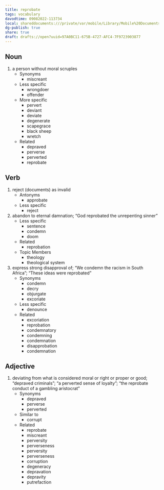 ```yaml
---
title: reprobate
tags: vocabulary
davodtime: 09082022-113734
local: shareddocuments:///private/var/mobile/Library/Mobile%20Documents/iCloud~md~obsidian/Documents/OBSHIDDIAN/drafts/97A0BC11-675B-4727-AFC4-7F9723903877.md
dg-publish: true
share: true
draft: drafts://open?uuid=97A0BC11-675B-4727-AFC4-7F9723903877
---
```



## Noun

1. a person without moral scruples
	- Synonyms
		- miscreant
	- Less specific
		- wrongdoer
		- offender
	- More specific
		- pervert
		- deviant
		- deviate
		- degenerate
		- scapegrace
		- black sheep
		- wretch
	- Related
		- depraved
		- perverse
		- perverted
		- reprobate

## Verb

1. reject (documents) as invalid
	- Antonyms
		- approbate
	- Less specific
		- reject
2. abandon to eternal damnation; “God reprobated the unrepenting sinner”
	- Less specific
		- sentence
		- condemn
		- doom
	- Related
		- reprobation
	- Topic Members
		- theology
		- theological system
3. express strong disapproval of; “We condemn the racism in South Africa”; “These ideas were reprobated”
	- Synonyms
		- condemn
		- decry
		- objurgate
		- excoriate
	- Less specific
		- denounce
	- Related
		- excoriation
		- reprobation
		- condemnatory
		- condemning
		- condemnation
		- disapprobation
		- condemnation

## Adjective

1. deviating from what is considered moral or right or proper or good; “depraved criminals”; “a perverted sense of loyalty”; “the reprobate conduct of a gambling aristocrat”
	- Synonyms
		- depraved
		- perverse
		- perverted
	- Similar to
		- corrupt
	- Related
		- reprobate
		- miscreant
		- perversity
		- perverseness
		- perversity
		- perverseness
		- corruption
		- degeneracy
		- depravation
		- depravity
		- putrefaction

